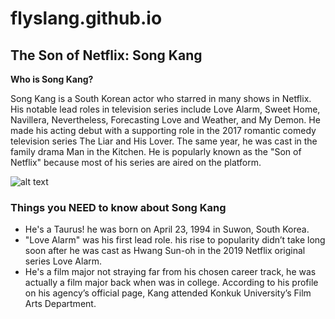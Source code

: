 # flyslang.github.io
## **The Son of Netflix: Song Kang**
**Who is Song Kang?**

Song Kang is a South Korean actor who starred in many shows in Netflix. His notable lead roles in television series include Love Alarm, Sweet Home, Navillera, Nevertheless, Forecasting Love and Weather, and My Demon. He made his acting debut with a supporting role in the 2017 romantic comedy television series The Liar and His Lover. The same year, he was cast in the family drama Man in the Kitchen. He is popularly known as the "Son of Netflix" because most of his series are aired on the platform.

![alt text](https://i.pinimg.com/564x/35/8d/72/358d72b17e4582adec6199fc75a14d53.jpg)

### **Things you NEED to know about Song Kang**

- He's a Taurus!
  he was born on April 23, 1994 in Suwon, South Korea.
- "Love Alarm" was his first lead role.
  his rise to popularity didn’t take long soon after he was cast as Hwang Sun-oh in the 2019 Netflix original series Love Alarm.
- He's a film major
  not straying far from his chosen career track, he was actually a film major back when was in college. According to his profile on his agency’s official page, Kang attended Konkuk University’s Film Arts Department.
  
